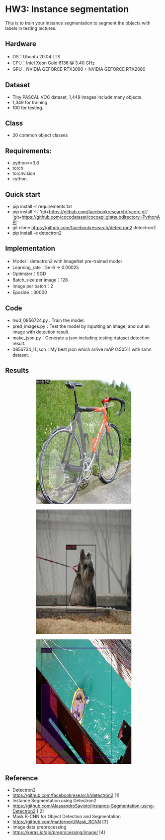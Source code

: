 # HW3: Instance segmentation
This is to train your instance segmentation to segment the objects with labels in testing pictures.
## Hardware
* OS：Ubuntu 20.04 LTS
* CPU：Intel Xeon Gold 6136 @ 3.40 GHz
* GPU：NVIDIA GEFORCE RTX3090 + NVIDIA GEFORCE RTX2080
## Dataset
* Tiny PASCAL VOC dataset, 1,449 images include many objects.
* 1,349 for training.
* 100 for testing.
## Class
* 20 common object classes
## Requirements:
* python==3.6
* torch 
* torchvision 
* cython
## Quick start
* pip install -r requirements.txt
* pip install -U 'git+https://github.com/facebookresearch/fvcore.git' 'git+https://github.com/cocodataset/cocoapi.git#subdirectory=PythonAPI'
* git clone https://github.com/facebookresearch/detectron2 detectron2
* pip install -e detectron2
## Implementation
* Ｍodel：detectron2 with ImageNet pre-trained model
* Learning_rate：5e-6 -> 0.00025
* Optimizer：SGD
* Batch_size per image：128
* Image per batch：2
* Eposide：30000
## Code
* hw3_0856724.py : Train the model.
* pred_images.py：Test the model by inputting an image, and out an image with detection result.
* make_json.py：Generate a json including testing dataset detection result.
* 0856724_11.json：My best json which arrive mAP 0.50511 with svhn dataset.
## Results
<p align="center">
  <img width="307" height="400" src="https://github.com/redway1225/VR-using-DL/blob/master/HW3/results/bike.png">
</p>
<p align="center">
  <img width="307" height="400" src="https://github.com/redway1225/VR-using-DL/blob/master/HW3/results/dogs.png">
</p>
<p align="center">
  <img width="307" height="400" src="https://github.com/redway1225/VR-using-DL/blob/master/HW3/results/boat.png">
</p>

## Reference
* Detectron2
* https://github.com/facebookresearch/detectron2 [1]
* Instance Segmentation using Detectron2
* https://github.com/AlessandroSaviolo/Instance-Segmentation-using-Detectron2 [ 2]
* Mask R-CNN for Object Detection and Segmentation
* https://github.com/matterport/Mask_RCNN [3]
* Image data preprocessing
* https://keras.io/api/preprocessing/image/ [4] 

